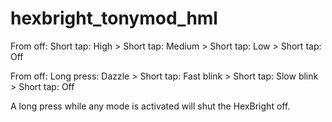 hexbright_tonymod_hml
=======================

From off:
Short tap: High > Short tap: Medium > Short tap: Low > Short tap: Off

From off:
Long press: Dazzle > Short tap: Fast blink > Short tap: Slow blink > Short tap: Off
 
A long press while any mode is activated will shut the HexBright off.
 